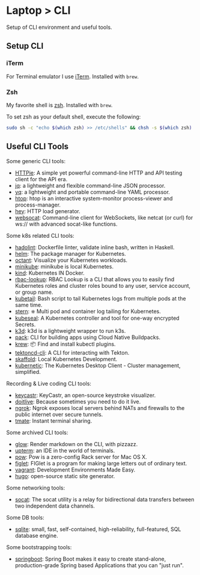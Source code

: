 # Laptop > CLI

Setup of CLI environment and useful tools.

## Setup CLI

### iTerm

For Terminal emulator I use [iTerm](https://iterm2.com/). Installed with `brew`.

### Zsh

My favorite shell is [zsh](https://www.zsh.org/). Installed with `brew`.

To set zsh as your default shell, execute the following:

```sh
sudo sh -c "echo $(which zsh) >> /etc/shells" && chsh -s $(which zsh)
```

## Useful CLI Tools

Some generic CLI tools:

* [HTTPie](https://httpie.io/): A simple yet powerful command-line HTTP and API testing client for the API era.
* [jq](https://stedolan.github.io/jq/): a lightweight and flexible command-line JSON processor.
* [yq](https://mikefarah.gitbook.io/yq/): a lightweight and portable command-line YAML processor.
* [htop](https://github.com/htop-dev/htop): htop is an interactive system-monitor process-viewer and process-manager.
* [hey](https://github.com/rakyll/hey): HTTP load generator.
* [websocat](https://github.com/vi/websocat): Command-line client for WebSockets, like netcat (or curl) for ws:// with advanced socat-like functions.

Some k8s related CLI tools:

* [hadolint](https://github.com/hadolint/hadolint): Dockerfile linter, validate inline bash, written in Haskell.
* [helm](https://helm.sh/): The package manager for Kubernetes.
* [octant](https://octant.dev/): Visualize your Kubernetes workloads.
* [minikube](https://minikube.sigs.k8s.io/docs/start/): minikube is local Kubernetes.
* [kind](https://github.com/kubernetes-sigs/kind): Kubernetes IN Docker.
* [rbac-lookup](https://github.com/FairwindsOps/rbac-lookup): RBAC Lookup is a CLI that allows you to easily find Kubernetes roles and cluster roles bound to any user, service account, or group name.
* [kubetail](https://github.com/johanhaleby/kubetail): Bash script to tail Kubernetes logs from multiple pods at the same time.
* [stern](https://github.com/wercker/stern): ⎈ Multi pod and container log tailing for Kubernetes.
* [kubeseal](https://github.com/bitnami-labs/sealed-secrets): A Kubernetes controller and tool for one-way encrypted Secrets.
* [k3d](https://k3d.io/): k3d is a lightweight wrapper to run k3s.
* [pack](https://buildpacks.io/): CLI for building apps using Cloud Native Buildpacks.
* [krew](https://github.com/kubernetes-sigs/krew): 📦 Find and install kubectl plugins.
* [tektoncd-cli](https://github.com/tektoncd/cli): A CLI for interacting with Tekton.
* [skaffold](https://skaffold.dev/): Local Kubernetes Development.
* [kubernetic](https://www.kubernetic.com/): The Kubernetes Desktop Client - Cluster management, simplified.

Recording & Live coding CLI tools:

* [keycastr](https://github.com/keycastr/keycastr): KeyCastr, an open-source keystroke visualizer.
* [doitlive](https://doitlive.readthedocs.io/en/stable/): Because sometimes you need to do it live.
* [ngrok](https://ngrok.com/): Ngrok exposes local servers behind NATs and firewalls to the public internet over secure tunnels.
* [tmate](https://tmate.io/): Instant terminal sharing.

Some archived CLI tools:

* [glow](https://github.com/charmbracelet/glow): Render markdown on the CLI, with pizzazz.
* [upterm](https://github.com/railsware/upterm): an IDE in the world of terminals.
* [pow](http://pow.cx/): Pow is a zero-config Rack server for Mac OS X.
* [figlet](http://www.figlet.org/): FIGlet is a program for making large letters out of ordinary text.
* [vagrant](https://www.vagrantup.com/): Development Environments Made Easy.
* [hugo](https://gohugo.io/): open-source static site generator.

Some networking tools:

* [socat](https://www.redhat.com/sysadmin/getting-started-socat): The socat utility is a relay for bidirectional data transfers between two independent data channels.

Some DB tools:

* [sqlite](https://www.sqlite.org/index.html): small, fast, self-contained, high-reliability, full-featured, SQL database engine.

Some bootstrapping tools:

* [springboot](https://spring.io/projects/spring-boot): Spring Boot makes it easy to create stand-alone, production-grade Spring based Applications that you can "just run".
